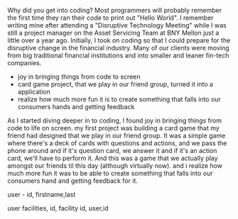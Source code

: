 Why did you get into coding?
Most programmers will probably remember the first time they ran their code to print out "Hello World". 
I remember writing mine after attending a "Disruptive Technology Meeting" while I was still a project manager on
the Asset Servicing Team at BNY Mellon just a little over a year ago. Initially, I took on coding so that I could
prepare for the disruptive change in the financial industry. Many of our clients were moving from big traditional
financial institutions and into smaller and leaner fin-tech companies. 

- joy in bringing things from code to screen
- card game project, that we play in our friend group, turned it into a application
- realize how much more fun it is to create something that falls into our consumers hands and getting feedback

As I started diving deeper in to coding, I found joy in bringing things from code to life on screen. my first project was building a card game that my friend had designed that we play in our friend group. It was a simple game where there's a deck of cards with questions and actions, and we pass the phone around and if it's question card, we answer it and if it's an action card, we'll have to perform it. And this was a game that we actually play amongst our friends til this day (although virtually now). and i realize how much more fun it was to be able to create something that falls into our consumers hand and getting feedback for it.

user - id, firstname,last

user facilities, id, facility id, user,id